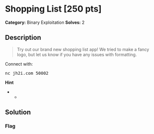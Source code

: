 # Shopping List [250 pts]

**Category:** Binary Exploitation
**Solves:** 2

## Description
>Try out our brand new shopping list app! We tried to make a fancy logo, but let us know if you have any issues with formatting.

Connect with:

<pre>nc jh2i.com 50002</pre>

**Hint**
* -

## Solution

### Flag

